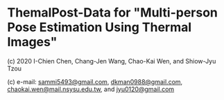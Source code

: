 # ThemalPost-Data for "Multi-person Pose Estimation Using Thermal Images"
(c) 2020 I-Chien Chen, Chang-Jen Wang, Chao-Kai Wen, and Shiow-Jyu Tzou

(c) e-mail: sammi5493@gmail.com, dkman0988@gmail.com, chaokai.wen@mail.nsysu.edu.tw, and jyu0120@gmail.com

